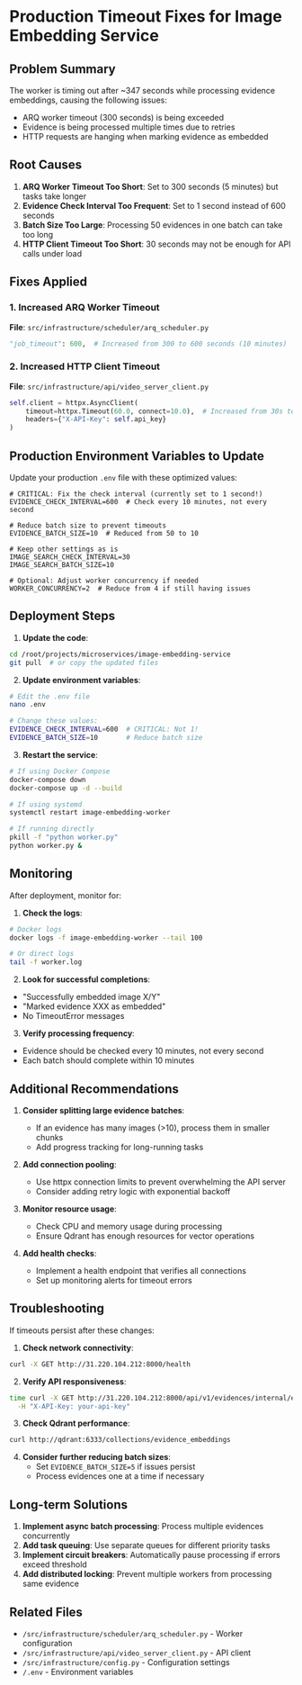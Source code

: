 # Production Timeout Fixes for Image Embedding Service

## Problem Summary
The worker is timing out after ~347 seconds while processing evidence embeddings, causing the following issues:
- ARQ worker timeout (300 seconds) is being exceeded
- Evidence is being processed multiple times due to retries
- HTTP requests are hanging when marking evidence as embedded

## Root Causes
1. **ARQ Worker Timeout Too Short**: Set to 300 seconds (5 minutes) but tasks take longer
2. **Evidence Check Interval Too Frequent**: Set to 1 second instead of 600 seconds
3. **Batch Size Too Large**: Processing 50 evidences in one batch can take too long
4. **HTTP Client Timeout Too Short**: 30 seconds may not be enough for API calls under load

## Fixes Applied

### 1. Increased ARQ Worker Timeout
**File**: `src/infrastructure/scheduler/arq_scheduler.py`
```python
"job_timeout": 600,  # Increased from 300 to 600 seconds (10 minutes)
```

### 2. Increased HTTP Client Timeout
**File**: `src/infrastructure/api/video_server_client.py`
```python
self.client = httpx.AsyncClient(
    timeout=httpx.Timeout(60.0, connect=10.0),  # Increased from 30s to 60s
    headers={"X-API-Key": self.api_key}
)
```

## Production Environment Variables to Update

Update your production `.env` file with these optimized values:

```env
# CRITICAL: Fix the check interval (currently set to 1 second!)
EVIDENCE_CHECK_INTERVAL=600  # Check every 10 minutes, not every second

# Reduce batch size to prevent timeouts
EVIDENCE_BATCH_SIZE=10  # Reduced from 50 to 10

# Keep other settings as is
IMAGE_SEARCH_CHECK_INTERVAL=30
IMAGE_SEARCH_BATCH_SIZE=10

# Optional: Adjust worker concurrency if needed
WORKER_CONCURRENCY=2  # Reduce from 4 if still having issues
```

## Deployment Steps

1. **Update the code**:
```bash
cd /root/projects/microservices/image-embedding-service
git pull  # or copy the updated files
```

2. **Update environment variables**:
```bash
# Edit the .env file
nano .env

# Change these values:
EVIDENCE_CHECK_INTERVAL=600  # CRITICAL: Not 1!
EVIDENCE_BATCH_SIZE=10       # Reduce batch size
```

3. **Restart the service**:
```bash
# If using Docker Compose
docker-compose down
docker-compose up -d --build

# If using systemd
systemctl restart image-embedding-worker

# If running directly
pkill -f "python worker.py"
python worker.py &
```

## Monitoring

After deployment, monitor for:

1. **Check the logs**:
```bash
# Docker logs
docker logs -f image-embedding-worker --tail 100

# Or direct logs
tail -f worker.log
```

2. **Look for successful completions**:
- "Successfully embedded image X/Y"
- "Marked evidence XXX as embedded"
- No TimeoutError messages

3. **Verify processing frequency**:
- Evidence should be checked every 10 minutes, not every second
- Each batch should complete within 10 minutes

## Additional Recommendations

1. **Consider splitting large evidence batches**:
   - If an evidence has many images (>10), process them in smaller chunks
   - Add progress tracking for long-running tasks

2. **Add connection pooling**:
   - Use httpx connection limits to prevent overwhelming the API server
   - Consider adding retry logic with exponential backoff

3. **Monitor resource usage**:
   - Check CPU and memory usage during processing
   - Ensure Qdrant has enough resources for vector operations

4. **Add health checks**:
   - Implement a health endpoint that verifies all connections
   - Set up monitoring alerts for timeout errors

## Troubleshooting

If timeouts persist after these changes:

1. **Check network connectivity**:
```bash
curl -X GET http://31.220.104.212:8000/health
```

2. **Verify API responsiveness**:
```bash
time curl -X GET http://31.220.104.212:8000/api/v1/evidences/internal/evidences/for-embedding?limit=1 \
  -H "X-API-Key: your-api-key"
```

3. **Check Qdrant performance**:
```bash
curl http://qdrant:6333/collections/evidence_embeddings
```

4. **Consider further reducing batch sizes**:
   - Set `EVIDENCE_BATCH_SIZE=5` if issues persist
   - Process evidences one at a time if necessary

## Long-term Solutions

1. **Implement async batch processing**: Process multiple evidences concurrently
2. **Add task queuing**: Use separate queues for different priority tasks
3. **Implement circuit breakers**: Automatically pause processing if errors exceed threshold
4. **Add distributed locking**: Prevent multiple workers from processing same evidence

## Related Files
- `/src/infrastructure/scheduler/arq_scheduler.py` - Worker configuration
- `/src/infrastructure/api/video_server_client.py` - API client
- `/src/infrastructure/config.py` - Configuration settings
- `/.env` - Environment variables